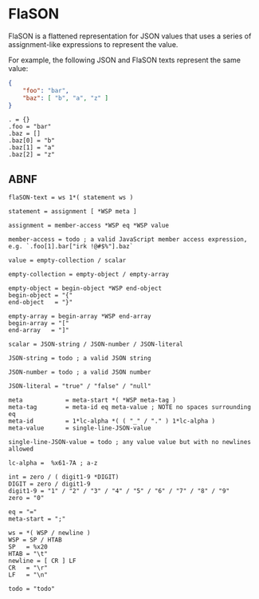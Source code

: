 # FlaSON

FlaSON is a flattened representation for JSON values that uses a series of assignment-like expressions to represent the value.

For example, the following JSON and FlaSON texts represent the same value:

```json
{
    "foo": "bar",
    "baz": [ "b", "a", "z" ]
}
```

```flason
. = {}
.foo = "bar" 
.baz = []
.baz[0] = "b"
.baz[1] = "a"
.baz[2] = "z"
```


## ABNF

```abnf
flaSON-text = ws 1*( statement ws )

statement = assignment [ *WSP meta ]

assignment = member-access *WSP eq *WSP value

member-access = todo ; a valid JavaScript member access expression, e.g. `.foo[1].bar["irk !@#$%"].baz`

value = empty-collection / scalar 

empty-collection = empty-object / empty-array

empty-object = begin-object *WSP end-object
begin-object = "{"
end-object   = "}"

empty-array = begin-array *WSP end-array
begin-array = "["
end-array   = "]"

scalar = JSON-string / JSON-number / JSON-literal

JSON-string = todo ; a valid JSON string

JSON-number = todo ; a valid JSON number

JSON-literal = "true" / "false" / "null"

meta            = meta-start *( *WSP meta-tag )
meta-tag        = meta-id eq meta-value ; NOTE no spaces surrounding eq
meta-id         = 1*lc-alpha *( ( "_" / "." ) 1*lc-alpha )
meta-value      = single-line-JSON-value

single-line-JSON-value = todo ; any value value but with no newlines allowed

lc-alpha =  %x61-7A ; a-z

int = zero / ( digit1-9 *DIGIT)
DIGIT = zero / digit1-9
digit1-9 = "1" / "2" / "3" / "4" / "5" / "6" / "7" / "8" / "9"
zero = "0"

eq = "="
meta-start = ";"

ws = *( WSP / newline )
WSP = SP / HTAB
SP   = %x20
HTAB = "\t"
newline = [ CR ] LF
CR   = "\r"
LF   = "\n"

todo = "todo"
```